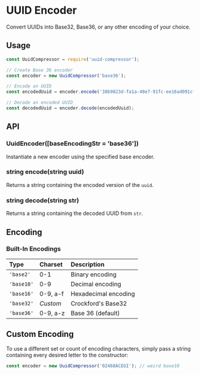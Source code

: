 # UUID Encoder

Convert UUIDs into Base32, Base36, or any other encoding of your choice.

## Usage

```js
const UuidCompressor = require('uuid-compressor');

// Create Base 36 encoder
const encoder = new UuidCompressor('base36');

// Encode an UUID
const encodedUuid = encoder.encode('38b9823d-fa1a-48e7-91fc-ee16ad091cf2');

// Decode an encoded UUID
const decodedUuid = encoder.decode(encodedUuid);
```


## API

### UuidEncoder([baseEncodingStr = 'base36'])

Instantiate a new encoder using the specified base encoder.

### string encode(string uuid)

Returns a string containing the encoded version of the `uuid`.

### string decode(string str)

Returns a string containing the decoded UUID from `str`.


## Encoding

### Built-In Encodings

| Type       | Charset  | Description |
| :--------- | :------- | :----------------------- |
| `'base2'`  | 0-1      | Binary encoding |
| `'base10'` | 0-9      | Decimal encoding |
| `'base16'` | 0-9, a-f | Hexadecimal encoding |
| `'base32'` | _Custom_ | Crockford's Base32 |
| `'base36'` | 0-9, a-z | Base 36 (default) |



## Custom Encoding

To use a different set or count of encoding characters, simply pass a string
containing every desired letter to the constructor:

```js
const encoder = new UuidCompressor('02468ACEGI'); // weird base10
```
